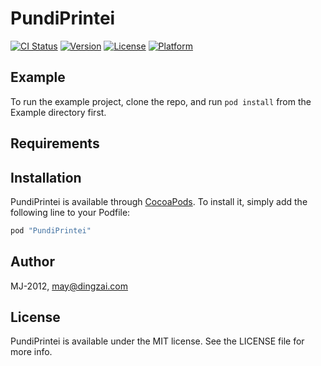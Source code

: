 # PundiPrintei

[![CI Status](http://img.shields.io/travis/MJ-2012/PundiPrintei.svg?style=flat)](https://travis-ci.org/MJ-2012/PundiPrintei)
[![Version](https://img.shields.io/cocoapods/v/PundiPrintei.svg?style=flat)](http://cocoapods.org/pods/PundiPrintei)
[![License](https://img.shields.io/cocoapods/l/PundiPrintei.svg?style=flat)](http://cocoapods.org/pods/PundiPrintei)
[![Platform](https://img.shields.io/cocoapods/p/PundiPrintei.svg?style=flat)](http://cocoapods.org/pods/PundiPrintei)

## Example

To run the example project, clone the repo, and run `pod install` from the Example directory first.

## Requirements

## Installation

PundiPrintei is available through [CocoaPods](http://cocoapods.org). To install
it, simply add the following line to your Podfile:

```ruby
pod "PundiPrintei"
```

## Author

MJ-2012, may@dingzai.com

## License

PundiPrintei is available under the MIT license. See the LICENSE file for more info.
